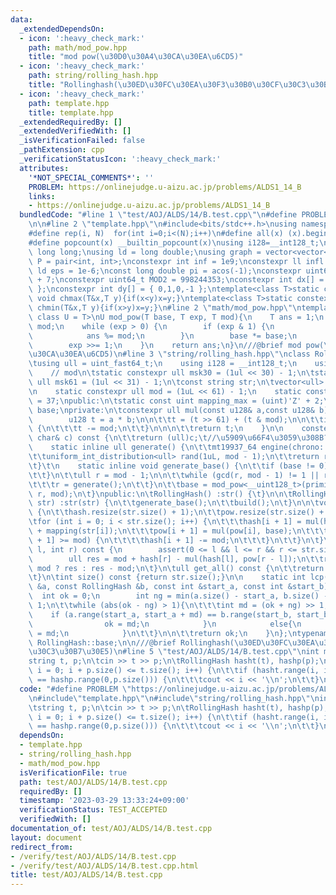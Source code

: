 ```yaml
---
data:
  _extendedDependsOn:
  - icon: ':heavy_check_mark:'
    path: math/mod_pow.hpp
    title: "mod pow(\u30D0\u30A4\u30CA\u30EA\u6CD5)"
  - icon: ':heavy_check_mark:'
    path: string/rolling_hash.hpp
    title: "Rollinghash(\u30ED\u30FC\u30EA\u30F3\u30B0\u30CF\u30C3\u30B7\u30E5)"
  - icon: ':heavy_check_mark:'
    path: template.hpp
    title: template.hpp
  _extendedRequiredBy: []
  _extendedVerifiedWith: []
  _isVerificationFailed: false
  _pathExtension: cpp
  _verificationStatusIcon: ':heavy_check_mark:'
  attributes:
    '*NOT_SPECIAL_COMMENTS*': ''
    PROBLEM: https://onlinejudge.u-aizu.ac.jp/problems/ALDS1_14_B
    links:
    - https://onlinejudge.u-aizu.ac.jp/problems/ALDS1_14_B
  bundledCode: "#line 1 \"test/AOJ/ALDS/14/B.test.cpp\"\n#define PROBLEM \"https://onlinejudge.u-aizu.ac.jp/problems/ALDS1_14_B\"\
    \n\n#line 2 \"template.hpp\"\n#include<bits/stdc++.h>\nusing namespace std;\n\
    #define rep(i, N)  for(int i=0;i<(N);i++)\n#define all(x) (x).begin(),(x).end()\n\
    #define popcount(x) __builtin_popcount(x)\nusing i128=__int128_t;\nusing ll =\
    \ long long;\nusing ld = long double;\nusing graph = vector<vector<int>>;\nusing\
    \ P = pair<int, int>;\nconstexpr int inf = 1e9;\nconstexpr ll infl = 1e18;\nconstexpr\
    \ ld eps = 1e-6;\nconst long double pi = acos(-1);\nconstexpr uint64_t MOD = 1e9\
    \ + 7;\nconstexpr uint64_t MOD2 = 998244353;\nconstexpr int dx[] = { 1,0,-1,0\
    \ };\nconstexpr int dy[] = { 0,1,0,-1 };\ntemplate<class T>static constexpr inline\
    \ void chmax(T&x,T y){if(x<y)x=y;}\ntemplate<class T>static constexpr inline void\
    \ chmin(T&x,T y){if(x>y)x=y;}\n#line 2 \"math/mod_pow.hpp\"\ntemplate <class T,\
    \ class U = T>\nU mod_pow(T base, T exp, T mod){\n    T ans = 1;\n    base %=\
    \ mod;\n    while (exp > 0) {\n        if (exp & 1) {\n            ans *= base;\n\
    \            ans %= mod;\n        }\n        base *= base;\n        base %= mod;\n\
    \        exp >>= 1;\n    }\n    return ans;\n}\n///@brief mod pow(\u30D0\u30A4\
    \u30CA\u30EA\u6CD5)\n#line 3 \"string/rolling_hash.hpp\"\nclass RollingHash {\n\
    \tusing ull = uint_fast64_t;\n    using i128 = __int128_t;\n    using u128 = __uint128_t;\n\
    \    // mod\n\tstatic constexpr ull msk30 = (1ul << 30) - 1;\n\tstatic constexpr\
    \ ull msk61 = (1ul << 31) - 1;\n\tconst string str;\n\tvector<ull> hash, pow;\n\
    \n    static constexpr ull mod = (1uL << 61) - 1;\n    static constexpr ull primitive_root\
    \ = 37;\npublic:\n\tstatic const uint mapping_max = (uint)'Z' + 2;\n\tstatic ull\
    \ base;\nprivate:\n\tconstexpr ull mul(const u128& a,const u128& b) const {\n\
    \        u128 t = a * b;\n\n\t\tt = (t >> 61) + (t & mod);\n\n\t\tif (t >= mod)\
    \ {\n\t\t\tt -= mod;\n\t\t}\n\n\n\t\treturn t;\n    }\n\n    constexpr ull mapping(const\
    \ char& c) const {\n\t\treturn (ull)c;\t//\u5909\u66F4\u3059\u308B?\n\t}\n\n\n\
    \    static inline ull generate() {\n\t\tmt19937_64 engine(chrono::steady_clock::now().time_since_epoch().count());\n\
    \t\tuniform_int_distribution<ull> rand(1uL, mod - 1);\n\t\treturn rand(engine);\n\
    \t}\t\n    static inline void generate_base() {\n\t\tif (base != 0){\n\t\t\treturn;\n\
    \t\t}\n\t\tull r = mod - 1;\n\n\t\twhile (gcd(r, mod - 1) != 1 || r <= mapping_max){\n\
    \t\t\tr = generate();\n\t\t}\n\t\tbase = mod_pow<__uint128_t>(primitive_root,\
    \ r, mod);\n\t}\npublic:\n\tRollingHash() :str() {\t}\n\n\tRollingHash(const string&\
    \ str) :str(str) {\n\t\tgenerate_base();\n\t\tbuild();\n\t}\n\n\tvoid build()\
    \ {\n\t\thash.resize(str.size() + 1);\n\t\tpow.resize(str.size() + 1, 1);\n\n\t\
    \tfor (int i = 0; i < str.size(); i++) {\n\t\t\thash[i + 1] = mul(hash[i], base)\
    \ + mapping(str[i]);\n\t\t\tpow[i + 1] = mul(pow[i], base);\n\t\t\tif (hash[i\
    \ + 1] >= mod) {\n\t\t\t\thash[i + 1] -= mod;\n\t\t\t}\n\t\t}\n\t}\n\tull range(int\
    \ l, int r) const {\n        assert(0 <= l && l <= r && r <= str.size());\n\n\
    \        ull res = mod + hash[r] - mul(hash[l], pow[r - l]);\n\t\treturn res <\
    \ mod ? res : res - mod;\n\t}\n\tull get_all() const {\n\t\treturn hash.back();\n\
    \t}\n\tint size() const {return str.size();}\n\n    static int lcp(const RollingHash\
    \ &a, const RollingHash &b, const int &start_a, const int &start_b) {\n      \
    \  int ok = 0;\n        int ng = min(a.size() - start_a, b.size() - start_b) +\
    \ 1;\n\t\twhile (abs(ok - ng) > 1){\n\t\t\tint md = (ok + ng) >> 1;\n        \
    \    if (a.range(start_a, start_a + md) == b.range(start_b, start_b + md)){\n\
    \                ok = md;\n            }\n            else{\n                ng\
    \ = md;\n            }\n\t\t}\n\n\t\treturn ok;\n    }\n};\ntypename RollingHash::ull\
    \ RollingHash::base;\n\n///@brief Rollinghash(\u30ED\u30FC\u30EA\u30F3\u30B0\u30CF\
    \u30C3\u30B7\u30E5)\n#line 5 \"test/AOJ/ALDS/14/B.test.cpp\"\nint main() {\n\t\
    string t, p;\n\tcin >> t >> p;\n\tRollingHash hasht(t), hashp(p);\n\tfor (int\
    \ i = 0; i + p.size() <= t.size(); i++) {\n\t\tif (hasht.range(i, i + p.size())\
    \ == hashp.range(0,p.size())) {\n\t\t\tcout << i << '\\n';\n\t\t}\n\t}\n}\n"
  code: "#define PROBLEM \"https://onlinejudge.u-aizu.ac.jp/problems/ALDS1_14_B\"\n\
    \n#include\"template.hpp\"\n#include\"string/rolling_hash.hpp\"\nint main() {\n\
    \tstring t, p;\n\tcin >> t >> p;\n\tRollingHash hasht(t), hashp(p);\n\tfor (int\
    \ i = 0; i + p.size() <= t.size(); i++) {\n\t\tif (hasht.range(i, i + p.size())\
    \ == hashp.range(0,p.size())) {\n\t\t\tcout << i << '\\n';\n\t\t}\n\t}\n}\n"
  dependsOn:
  - template.hpp
  - string/rolling_hash.hpp
  - math/mod_pow.hpp
  isVerificationFile: true
  path: test/AOJ/ALDS/14/B.test.cpp
  requiredBy: []
  timestamp: '2023-03-29 13:33:24+09:00'
  verificationStatus: TEST_ACCEPTED
  verifiedWith: []
documentation_of: test/AOJ/ALDS/14/B.test.cpp
layout: document
redirect_from:
- /verify/test/AOJ/ALDS/14/B.test.cpp
- /verify/test/AOJ/ALDS/14/B.test.cpp.html
title: test/AOJ/ALDS/14/B.test.cpp
---
```

